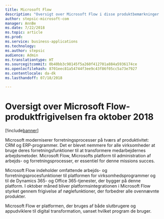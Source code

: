 ```yaml
---
title: Microsoft Flow
description: "Oversigt over Microsoft Flow i disse produktbemærkninger."
author: stepsic-microsoft-com
manager: AnnBe
ms.date: 7/22/2018
ms.topic: article
ms.prod: 
ms.service: business-applications
ms.technology: 
ms.author: stepsic
audience: Admin
ms.translationtype: HT
ms.sourcegitcommit: 0b40bb3c98145f5a260f412701a884a5936174ce
ms.openlocfilehash: 8701eec81a54744f3ee9c43f86f05cc5a73e7927
ms.contentlocale: da-dk
ms.lasthandoff: 07/18/2018

---
```

# <a name="overview-of-microsoft-flow-october-18-release"></a>Oversigt over Microsoft Flow-produktfrigivelsen fra oktober 2018


[!include[banner](../../includes/banner.md)]


Microsoft moderniserer forretningsprocesser på tværs af produktivitet: CRM og ERP-programmer. Det er blevet nemmere for alle virksomheder at bruge deres forretningsfunktioner til at transformere medarbejdernes arbejdsmetoder. Microsoft Flow, Microsofts platform til administration af arbejds- og forretningsprocesser, er essentiel for denne missions succes.

Microsoft Flow indeholder omfattende arbejds- og forretningsprocesfunktioner til platformen for virksomhedsprogrammer og til de Dynamics 365- og Office 365-tjenester, der bygger på denne platform. I oktober måned bliver platformsintegrationen i Microsoft Flow styrket gennem frigivelse af nøglefunktioner, der forbedrer alle ovennævnte produkter.

Microsoft Flow er platformen, der bruges af både slutbrugere og appudviklere til digital transformation, uanset hvilket program de bruger.

